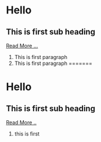 # Hello 
## This is first sub heading 
[Read More ...](www.doit.gov.np)
1. This is first paragraph
2. This is first paragraph
=======
# Hello #
## This is first sub heading ##
[Read More ..](www.doit.gov.np)
1. this is first 
